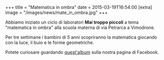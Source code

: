 +++
title = "Matematica in ombra"
date = 2015-03-19T16:54:00
[extra]
image = "/images/news/mate_in_ombra.jpg"
+++

Abbiamo iniziato un ciclo di laboratori **Mai troppo piccoli** a tema "matematica in ombra" alla scuola materna di via Petrarca a Vimodrone.

Per tre settimane i bambini di 5 anni scopriranno la matematica giocando con la luce, il buio e le forme geometriche.

Potete curiosare guardando [quest'album][2] sulla nostra pagina di Facebook.


[2]: https://www.facebook.com/media/set/?set=a.719259288134634.1073741833.697513523642544&type=3
